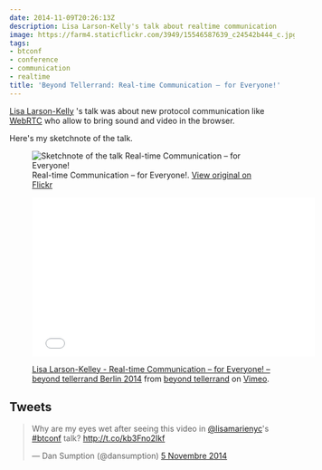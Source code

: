 ```yaml
---
date: 2014-11-09T20:26:13Z
description: Lisa Larson-Kelly's talk about realtime communication
image: https://farm4.staticflickr.com/3949/15546587639_c24542b444_c.jpg
tags:
- btconf
- conference
- communication
- realtime
title: 'Beyond Tellerrand: Real-time Communication – for Everyone!'
---
```


[Lisa Larson-Kelly](https://twitter.com/lisamarienyc) 's talk was about new protocol communication like [WebRTC](http://www.webrtc.org) who allow to bring sound and video in the browser.

Here's my sketchnote of the talk.

<figure>
  <img src="https://farm8.staticflickr.com/7577/15564743948_ffe4eb7bd9_c.jpg" alt="Sketchnote of the talk Real-time Communication – for Everyone!">
  <figcaption>
    Real-time Communication – for Everyone!. <a href="https://www.flickr.com/photos/alienlebarge/15564743948">View original on Flickr</a>
  </figcaption>
</figure>

<figure>
  <iframe src="//player.vimeo.com/video/113475929?color=9c191e" width="500" height="281" frameborder="0" webkitallowfullscreen mozallowfullscreen allowfullscreen></iframe>
  <figcaption>
    <p><a href="http://vimeo.com/113475929">Lisa Larson-Kelley - Real-time Communication – for Everyone! – beyond tellerrand Berlin 2014</a> from <a href="http://vimeo.com/beyondtellerrand">beyond tellerrand</a> on <a href="https://vimeo.com">Vimeo</a>.</p>
  </figcaption>
</figure>

## Tweets

<blockquote class="twitter-tweet" lang="fr"><p>Why are my eyes wet after seeing this video in <a href="https://twitter.com/lisamarienyc">@lisamarienyc</a>&#39;s <a href="https://twitter.com/hashtag/btconf?src=hash">#btconf</a> talk? <a href="http://t.co/kb3Fno2Ikf">http://t.co/kb3Fno2Ikf</a></p>&mdash; Dan Sumption (@dansumption) <a href="https://twitter.com/dansumption/status/529953731417505792">5 Novembre 2014</a></blockquote> <script async src="//platform.twitter.com/widgets.js" charset="utf-8"></script>
